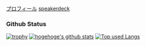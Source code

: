 

[プロフィール](https://mzd2-takumimzd.vercel.app/)
[speakerdeck](https://speakerdeck.com/kamio/regasihurontoendowo-ripureisusitara-kai-fa-sheng-chan-xing-gaxiang-shang-simasita)

### Github Status
[![trophy](https://github-profile-trophy.vercel.app/?username=takumimzd&theme=nord)](https://github.com/ryo-ma/github-profile-trophy)
[![hogehoge's github stats](https://github-readme-stats.vercel.app/api?username=takumimzd&hide=contribs&count_private=true&show_icons=true&theme=tokyonight)](https://github.com/takumimzd/)
[![Top used Langs](https://github-readme-stats.vercel.app/api/top-langs/?username=takumimzd&layout=compact&theme=tokyonight)](https://github.com/ユーザ名/)
